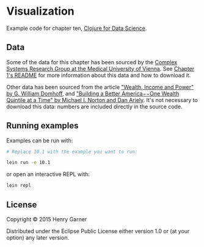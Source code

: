 # Visualization

Example code for chapter ten, [Clojure for Data Science](https://www.packtpub.com/big-data-and-business-intelligence/clojure-data-science).

## Data

Some of the data for this chapter has been sourced by the [Complex Systems Research Group at the Medical University of Vienna](http://www.complex-systems.meduniwien.ac.at/elections/election.html). See [Chapter 1's README](https://github.com/clojuredatascience/ch1-statistics/blob/master/README.md) for more information about this data and how to download it.

Other data has been sourced from the article ["Wealth, Income and Power" by G. William Domhoff](http://www2.ucsc.edu/whorulesamerica/power/wealth.html), and ["Building a Better America−−One Wealth Quintile at a Time" by Michael I. Norton and Dan Ariely](http://www.people.hbs.edu/mnorton/norton%20ariely%20in%20press.pdf). It's not necessary to download this data: numbers are included directly in the source code.

## Running examples

Examples can be run with:

```bash
# Replace 10.1 with the example you want to run:

lein run -e 10.1
```
or open an interactive REPL with:

```bash
lein repl
```

## License

Copyright © 2015 Henry Garner

Distributed under the Eclipse Public License either version 1.0 or (at
your option) any later version.
